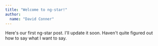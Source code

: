 ```yaml
---
title: "Welcome to ng-star!"
author:
  name: "David Conner"
---
```


Here's our first ng-star post.  I'll update it soon.  Haven't quite figured out how to say what I want to say.

